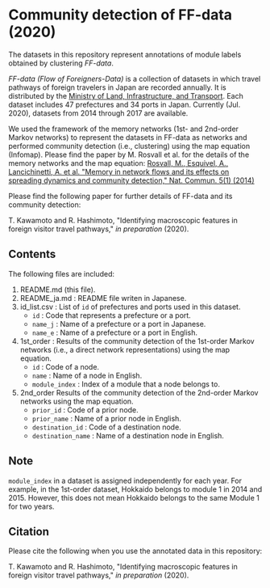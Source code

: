 # Community detection of FF-data (2020)

The datasets in this repository represent annotations of module labels obtained by clustering *FF-data*. 

*FF-data (Flow of Foreigners-Data)* is a collection of datasets in which travel pathways of foreign travelers in Japan are recorded annually. It is distributed by the [Ministry of Land, Infrastructure, and Transport](https://www.mlit.go.jp/sogoseisaku/soukou/sogoseisaku_soukou_fr_000022.html).
Each dataset includes 47 prefectures and 34 ports in Japan. Currently (Jul. 2020), datasets from 2014 through 2017 are available.

We used the framework of the memory networks (1st- and 2nd-order Markov networks) to represent the datasets in FF-data as networks and performed community detection (i.e., clustering) using the map equation (Infomap). 
Please find the paper by M. Rosvall et al. for the details of the memory networks and the map equation: 
[Rosvall, M., Esquivel, A., Lancichinetti, A. et al. "Memory in network flows and its effects on spreading dynamics and community detection," Nat. Commun. 5(1) (2014)](https://www.nature.com/articles/ncomms5630)

Please find the following paper for further details of FF-data and its community detection: 

T. Kawamoto and R. Hashimoto, "Identifying macroscopic features in foreign visitor travel pathways," *in preparation* (2020).


## Contents
The following files are included:

1. README.md (this file).
2. README_ja.md : README file writen in Japanese.
3. id_list.csv : List of `id` of prefectures and ports used in this dataset.
	- `id` : Code that represents a prefecture or a port.
	- `name_j` : Name of a prefecture or a port in Japanese.
	- `name_e` : Name of a prefecture or a port in English.
4. 1st_order : Results of the community detection of the 1st-order Markov networks (i.e., a direct network representations) using the map equation.
	- `id` : Code of a node.
	- `name` : Name of a node in English.
	- `module_index` : Index of a module that a node belongs to.
5. 2nd_order  Results of the community detection of the 2nd-order Markov networks using the map equation.
	- `prior_id` : Code of a prior node.
	- `prior_name` : Name of a prior node in English.
	- `destination_id` : Code of a destination node.
	- `destination_name` : Name of a destination node in English.

## Note
`module_index` in a dataset is assigned independently for each year. 
For example, in the 1st-order dataset, Hokkaido belongs to module 1 in 2014 and 2015. However, this does not mean Hokkaido belongs to the same Module 1 for two years. 

## Citation

Please cite the following when you use the annotated data in this repository:

T. Kawamoto and R. Hashimoto, "Identifying macroscopic features in foreign visitor travel pathways," *in preparation* (2020).
